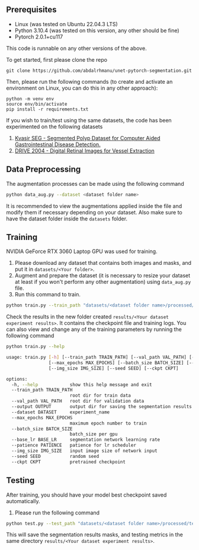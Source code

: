 ## Prerequisites
- Linux (was tested on Ubuntu 22.04.3 LTS)
- Python 3.10.4 (was tested on this version, any other should be fine)
- Pytorch 2.0.1+cu117

This code is runnable on any other versions of the above.

To get started, first please clone the repo
```
git clone https://github.com/abdalrhmanu/unet-pytorch-segmentation.git
```
Then, please run the following commands (to create and activate an environment on Linux, you can do this in any other approach):
```
python -m venv env
source env/bin/activate
pip install -r requirements.txt
```

If you wish to train/test using the same datasets, the code has been experimented on the following datasets
1. <a href="https://datasets.simula.no/kvasir-seg/" target="_blank">Kvasir SEG - Segmented Polyp Dataset for Computer Aided Gastrointestinal Disease Detection.</a>
2. <a href="https://www.kaggle.com/datasets/zionfuo/drive2004">DRIVE 2004 - Digital Retinal Images for Vessel Extraction</a>


## Data Preprocessing
The augmentation processes can be made using the following command
```bash
python data_aug.py --dataset <dataset folder name>
```
It is recommended to view the augmentations applied inside the file and modify them if necessary depending on your dataset. Also make sure to have the dataset folder inside the `datasets` folder.

## Training
NVIDIA GeForce RTX 3060 Laptop GPU was used for training.
1. Please download any dataset that contains both images and masks, and put it in `datasets/<Your folder>`.
2. Augment and prepare the dataset (it is necessary to resize your dataset at least if you won't perform any other augmentation) using `data_aug.py` file.
3. Run this command to train.
```bash
python train.py --train_path "datasets/<dataset folder name>/processed/train" --val_path "datasets/<dataset-folder-name>/processed/val"  --dataset "<dataset name>"
```
Check the results in the new folder created `results/<Your dataset experiment results>`. It contains the checkpoint file and training logs. You can also view and change any of the training parameters by running the following command
```bash
python train.py --help

usage: train.py [-h] [--train_path TRAIN_PATH] [--val_path VAL_PATH] [--output OUTPUT] [--dataset DATASET]
                [--max_epochs MAX_EPOCHS] [--batch_size BATCH_SIZE] [--base_lr BASE_LR] [--patience PATIENCE]
                [--img_size IMG_SIZE] [--seed SEED] [--ckpt CKPT]

options:
  -h, --help            show this help message and exit
  --train_path TRAIN_PATH
                        root dir for train data
  --val_path VAL_PATH   root dir for validation data
  --output OUTPUT       output dir for saving the segmentation results
  --dataset DATASET     experiment_name
  --max_epochs MAX_EPOCHS
                        maximum epoch number to train
  --batch_size BATCH_SIZE
                        batch_size per gpu
  --base_lr BASE_LR     segmentation network learning rate
  --patience PATIENCE   patience for lr scheduler
  --img_size IMG_SIZE   input image size of network input
  --seed SEED           random seed
  --ckpt CKPT           pretrained checkpoint
```

## Testing
After training, you should have your model best checkpoint saved automatically.  
1. Please run the following command 
```bash
python test.py --test_path "datasets/<dataset folder name>/processed/test" --ckpt "results/<Your dataset experiment results>/checkpoints/<checkpoint file name>.pth"
```
This will save the segmentation results masks, and testing metrics in the same directory `results/<Your dataset experiment results>`.
